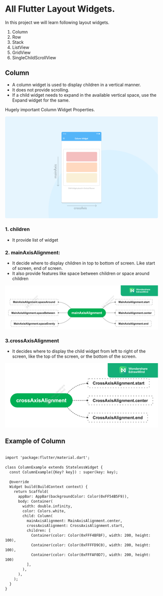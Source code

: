 # All Flutter Layout Widgets.

In this project we will learn following layout widgets.
1. Column
2. Row
3. Stack
4. ListView
5. GridView
6. SingleChildScrollView



## Column
- A column widget is used to display children in a vertical manner.
- It does not provide scrolling.
- If a child widget needs to expand in the available vertical space, use the Expand widget for the same.

Hugely important Column Widget Properties.

![me](https://github.com/sach-shelar/Flutter-Tutorials/blob/2ecfd0a26cd9a0dd7a6b534f61eb51c7eab4ea12/Images/ColumnWidget.png)

### 1. children 
- It provide list of widget
	
### 2. mainAxisAlignment: 
- It decide where to display children in top to bottom of screen. Like start of screen, end of screen.
- It also provide features like space between children or space around children

![me](https://github.com/sach-shelar/Flutter-Tutorials/blob/ecf258af1b02594e38881d9863f511c36a61726f/Images/mainAxisAlignment.png)



### 3.crossAxisAlignment
- It decides where to display the child widget from left to right of the screen, like the top of the screen, or the bottom of the screen.

![me](https://github.com/sach-shelar/Flutter-Tutorials/blob/3c638c27e04668de3195b4925c55b51c2ace3f69/Images/crossAxisAlignment.png)


## Example of Column

```flutter

import 'package:flutter/material.dart';

class ColumnExample extends StatelessWidget {
  const ColumnExample({Key? key}) : super(key: key);

  @override
  Widget build(BuildContext context) {
    return Scaffold(
      appBar: AppBar(backgroundColor: Color(0xFF54B5F9)),
      body: Container(
        width: double.infinity,
        color: Colors.white,
        child: Column(
          mainAxisAlignment: MainAxisAlignment.center,
          crossAxisAlignment: CrossAxisAlignment.start,
          children: [
            Container(color: Color(0xFFF4BFBF), width: 200, height: 100),
            Container(color: Color(0xFFFFD9C0), width: 200, height: 100),
            Container(color: Color(0xFFFAF0D7), width: 200, height: 100)
          ],
        ),
      ),
    );
  }
}
```




